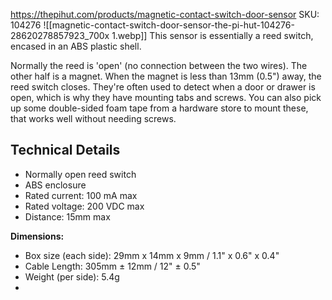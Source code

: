 https://thepihut.com/products/magnetic-contact-switch-door-sensor
SKU: 104276
![[magnetic-contact-switch-door-sensor-the-pi-hut-104276-28620278857923_700x 1.webp]]
This sensor is essentially a reed switch, encased in an ABS plastic shell.

Normally the reed is 'open' (no connection between the two wires). The other half is a magnet. When the magnet is less than 13mm (0.5") away, the reed switch closes. They're often used to detect when a door or drawer is open, which is why they have mounting tabs and screws. You can also pick up some double-sided foam tape from a hardware store to mount these, that works well without needing screws.

## Technical Details

-   Normally open reed switch
-   ABS enclosure
-   Rated current: 100 mA max
-   Rated voltage: 200 VDC max
-   Distance: 15mm max

**Dimensions:**

-   Box size (each side): 29mm x 14mm x 9mm / 1.1" x 0.6" x 0.4"
-   Cable Length: 305mm ± 12mm / 12" ± 0.5"
-   Weight (per side): 5.4g
- 
